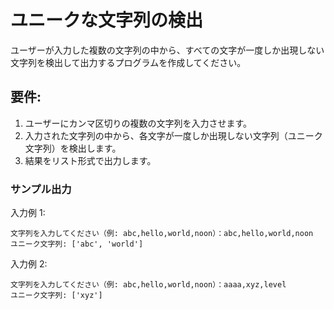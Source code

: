 # ユニークな文字列の検出

ユーザーが入力した複数の文字列の中から、すべての文字が一度しか出現しない文字列を検出して出力するプログラムを作成してください。

## 要件:

1. ユーザーにカンマ区切りの複数の文字列を入力させます。
1. 入力された文字列の中から、各文字が一度しか出現しない文字列（ユニーク文字列）を検出します。
1. 結果をリスト形式で出力します。

### サンプル出力

入力例 1:

```
文字列を入力してください（例: abc,hello,world,noon）：abc,hello,world,noon
ユニーク文字列: ['abc', 'world']
```

入力例 2:

```
文字列を入力してください（例: abc,hello,world,noon）：aaaa,xyz,level
ユニーク文字列: ['xyz']
```

